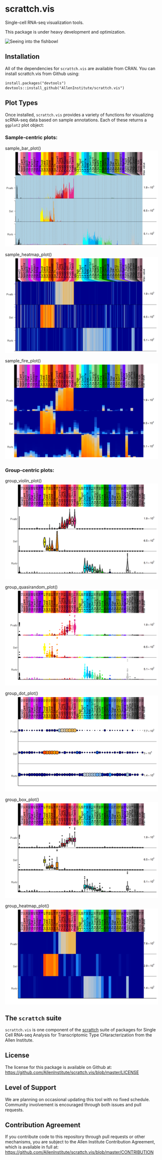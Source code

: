 # scrattch.vis

Single-cell RNA-seq visualization tools.  

This package is under heavy development and optimization.  

<img src="https://upload.wikimedia.org/wikipedia/commons/c/c0/Animal-Cat-Black-cat-watching-fish-bowl.jpg" alt="Seeing into the fishbowl" width="300px"/>

## Installation

All of the dependencies for `scrattch.vis` are available from CRAN. You can install scrattch.vis from Github using:

```
install.packages("devtools")
devtools::install_github("AllenInstitute/scrattch.vis")
```

## Plot Types

Once installed, `scrattch.vis` provides a variety of functions for visualizing scRNA-seq data based on sample annotations. Each of these returns a `ggplot2` plot object:

### Sample-centric plots:

sample_bar_plot()
![](man/figures/sample_bar_plot.png?raw=true)  

sample_heatmap_plot()
![](man/figures/sample_heatmap_plot.png?raw=true)  

sample_fire_plot()
![](man/figures/sample_fire_plot.png?raw=true)

### Group-centric plots:

group_violin_plot()
![](man/figures/group_violin_plot.png?raw=true)  

group_quasirandom_plot()
![](man/figures/group_quasirandom_plot.png?raw=true)  

group_dot_plot()
![](man/figures/group_dot_plot.png?raw=true)  

group_box_plot()
![](man/figures/group_box_plot.png?raw=true)  

group_heatmap_plot()
![](man/figures/group_heatmap_plot.png?raw=true)  

## The `scrattch` suite

`scrattch.vis` is one component of the [scrattch](https://github.com/AllenInstitute/scrattch/) suite of packages for Single Cell RNA-seq Analysis for Transcriptomic Type CHaracterization from the Allen Institute.

## License

The license for this package is available on Github at: https://github.com/AllenInstitute/scrattch.vis/blob/master/LICENSE

## Level of Support

We are planning on occasional updating this tool with no fixed schedule. Community involvement is encouraged through both issues and pull requests.

## Contribution Agreement

If you contribute code to this repository through pull requests or other mechanisms, you are subject to the Allen Institute Contribution Agreement, which is available in full at: https://github.com/AllenInstitute/scrattch.vis/blob/master/CONTRIBUTION
